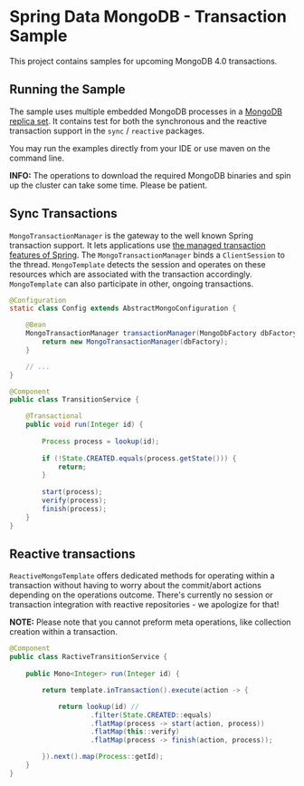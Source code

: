 # Spring Data MongoDB - Transaction Sample

This project contains samples for upcoming MongoDB 4.0 transactions.

## Running the Sample

The sample uses multiple embedded MongoDB processes in a [MongoDB replica set](https://docs.mongodb.com/manual/replication/).
It contains test for both the synchronous and the reactive transaction support in the `sync` / `reactive` packages.   

You may run the examples directly from your IDE or use maven on the command line.

**INFO:** The operations to download the required MongoDB binaries and spin up the cluster can take some time. Please 
be patient. 

## Sync Transactions

`MongoTransactionManager` is the gateway to the well known Spring transaction support. It lets applications use 
[the managed transaction features of Spring](http://docs.spring.io/spring/docs/{springVersion}/spring-framework-reference/html/transaction.html).
The `MongoTransactionManager` binds a `ClientSession` to the thread. `MongoTemplate` detects the session and operates
on these resources which are associated with the transaction accordingly. `MongoTemplate` can also participate in 
other, ongoing transactions.

```java
@Configuration
static class Config extends AbstractMongoConfiguration {

	@Bean
	MongoTransactionManager transactionManager(MongoDbFactory dbFactory) {
		return new MongoTransactionManager(dbFactory);
	}

	// ...
}

@Component
public class TransitionService {

    @Transactional
    public void run(Integer id) {
    
    	Process process = lookup(id);
    
    	if (!State.CREATED.equals(process.getState())) {
    		return;
    	}
    
    	start(process);
    	verify(process);
    	finish(process);
    }
}
```

## Reactive transactions

`ReactiveMongoTemplate` offers dedicated methods for operating within a transaction without having to worry about the
commit/abort actions depending on the operations outcome. There's currently no session or transaction integration 
with reactive repositories - we apologize for that!

**NOTE:** Please note that you cannot preform meta operations, like collection creation within a transaction.

```java
@Component
public class RactiveTransitionService {
	
    public Mono<Integer> run(Integer id) {

		return template.inTransaction().execute(action -> {

			return lookup(id) //
			        .filter(State.CREATED::equals)
			        .flatMap(process -> start(action, process))
			        .flatMap(this::verify)
			        .flatMap(process -> finish(action, process));

		}).next().map(Process::getId);
	}
}
```